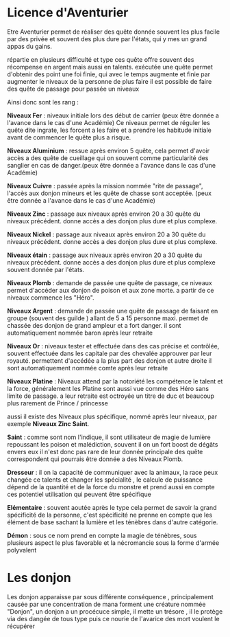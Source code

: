 

# Licence d'Aventurier

Etre Aventurier permet de réaliser des quête donnée souvent les plus facile par des privée et souvent des plus dure par l'états, qui y mes un grand appas du gains.

répartie en plusieurs difficulté et type ces quête offre souvent des récompense en argent mais aussi en talents. exécutée une quête permet d'obtenir des point une foi finie, qui avec le temps augmente et finie par augmenter le niveaux de la personne de plus faire il est possible de faire des quête de passage pour passée un niveaux

Ainsi donc sont les rang :

**Niveaux Fer** : niveaux initiale lors des début de carrier (peux être donnée a l'avance dans le cas d'une Académie)
Ce niveaux permet de réguler les quête dite ingrate, les forcent a les faire et a prendre les habitude initiale avant de commencer le quête plus a risque.


**Niveaux Aluminium** : ressue après environ 5 quête, cela permet d'avoir accès a des quête de cueillage qui on souvent comme particularité des sanglier en cas de danger.(peux être donnée a l'avance dans le cas d'une Académie)
 

**Niveaux Cuivre** : passée après la mission nommée "rite de passage", l'accès aux donjon mineurs et  les quête de chasse sont acceptée. (peux être donnée a l'avance dans le cas d'une Académie)


**Niveaux Zinc** : passage aux niveaux après environ 20 a 30 quête du niveaux précédent. donne accès a des donjon plus dure et plus complexe.

**Niveaux Nickel** : passage aux niveaux après environ 20 a 30 quête du niveaux précédent. donne accès a des donjon plus dure et plus complexe.

**Niveaux étain** : passage aux niveaux après environ 20 a 30 quête du niveaux précédent. donne accès a des donjon plus dure et plus complexe souvent donnée par l'états.

**Niveaux Plomb** : demande de passée une quête de passage, ce niveaux permet d'accéder aux donjon de poison et aux zone morte. a partir de ce niveaux commence les "Héro".

**Niveaux Argent** : demande de passée une quête de passage de faisant en groupe (souvent des guilde ) allant de 5 a 15 personne maxi. permet de chassée des donjon de grand ampleur et a fort danger. il sont automatiquement nommée baron après leur retraite  

**Niveaux Or** : niveaux tester et effectuée dans des cas précise et contrôlée, souvent effectuée dans les capitale par des chevalée approuver par leur royauté. permettent d'accédée a la plus part des donjon et autre droite il sont automatiquement nommée comte après leur retraite  

**Niveaux Platine** : Niveaux attend par la notoriété les compétence le talent et la force, généralement les Platine sont aussi vue comme des Héro sans limite de passage. a leur retraite est octroyée un titre de duc et beaucoup plus rarement de Prince / princesse

aussi il existe des Niveaux plus spécifique, nommé après leur niveaux, par exemple **Niveaux Zinc Saint**. 

**Saint** : comme sont nom l'indique, il sont utilisateur de magie de lumière repoussant les poison et malédiction, souvent il on un fort boost de dégâts envers eux il n'est donc pas rare de leur donnée principale des quête correspondent qui pourrais être donnée a des Niveaux Plomb.

**Dresseur** : il on la capacité de communiquer avec la animaux, la race peux changée ce talents et changer les spécialité , le calcule de puissance dépend de la quantité et de la force du monstre et prend aussi en compte ces potentiel utilisation qui peuvent être spécifique

**Elémentaire**  : souvent aoutée après le type cela permet de savoir la grand spécificité de la personne, c'est spécificité ne prenne en compte que les élément de base sachant la lumière et les ténèbres dans d'autre catégorie.

**Démon** : sous ce nom prend en compte la magie de ténèbres, sous plusieurs aspect le plus favorable et la nécromancie sous la forme d'armée polyvalent  



# Les donjon 

Les donjon apparaisse par sous différente conséquence , principalement causée par une concentration de mana forment une créature nommée "Donjon", un donjon a un procécuce simple, il mette un trésore , il le protège via des dangée de tous type puis ce nourie de l'avarice des mort voulent le récupérer